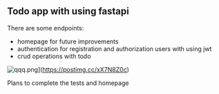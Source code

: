 ## Todo app with using fastapi

There are some endpoints:
- homepage for future improvements
- authentication for registration and authorization users with using jwt
- crud operations with todo

![qqq.png](https://i.postimg.cc/SKQ6T037/qqq.png)](https://postimg.cc/xX7N8Z0c)

Plans to complete the tests and homepage
